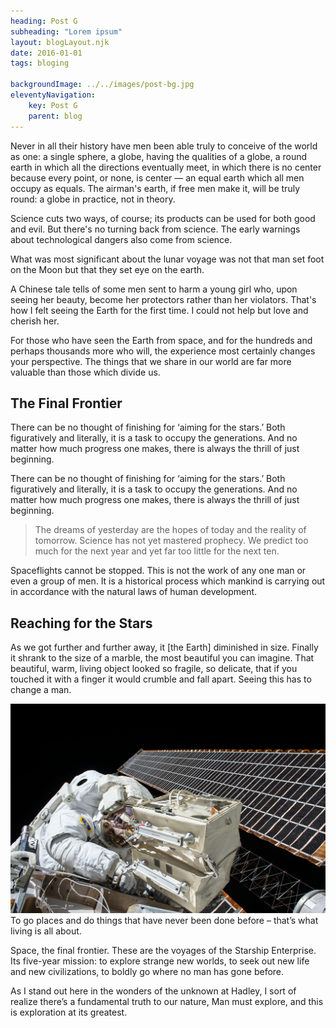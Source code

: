 ```yaml
---
heading: Post G
subheading: "Lorem ipsum"
layout: blogLayout.njk
date: 2016-01-01
tags: bloging

backgroundImage: ../../images/post-bg.jpg
eleventyNavigation:
    key: Post G
    parent: blog
---
```

<p>Never in all their history have men been able truly to conceive of the world as one: a single sphere, a globe, having the qualities of a globe, a round earth in which all the directions eventually meet, in which there is no center because every point, or none, is center — an equal earth which all men occupy as equals. The airman's earth, if free men make it, will be truly round: a globe in practice, not in theory.</p>
<p>Science cuts two ways, of course; its products can be used for both good and evil. But there's no turning back from science. The early warnings about technological dangers also come from science.</p>
<p>What was most significant about the lunar voyage was not that man set foot on the Moon but that they set eye on the earth.</p>
<p>A Chinese tale tells of some men sent to harm a young girl who, upon seeing her beauty, become her protectors rather than her violators. That's how I felt seeing the Earth for the first time. I could not help but love and cherish her.</p>
<p>For those who have seen the Earth from space, and for the hundreds and perhaps thousands more who will, the experience most certainly changes your perspective. The things that we share in our world are far more valuable than those which divide us.</p>
<h2 class="section-heading">The Final Frontier</h2>
<p>There can be no thought of finishing for ‘aiming for the stars.’ Both figuratively and literally, it is a task to occupy the generations. And no matter how much progress one makes, there is always the thrill of just beginning.</p>
<p>There can be no thought of finishing for ‘aiming for the stars.’ Both figuratively and literally, it is a task to occupy the generations. And no matter how much progress one makes, there is always the thrill of just beginning.</p>
<blockquote class="blockquote">The dreams of yesterday are the hopes of today and the reality of tomorrow. Science has not yet mastered prophecy. We predict too much for the next year and yet far too little for the next ten.</blockquote>
<p>Spaceflights cannot be stopped. This is not the work of any one man or even a group of men. It is a historical process which mankind is carrying out in accordance with the natural laws of human development.</p>
<h2 class="section-heading">Reaching for the Stars</h2>
<p>As we got further and further away, it [the Earth] diminished in size. Finally it shrank to the size of a marble, the most beautiful you can imagine. That beautiful, warm, living object looked so fragile, so delicate, that if you touched it with a finger it would crumble and fall apart. Seeing this has to change a man.</p>
<a href="#!"><img class="img-fluid" src="images/post-bg.jpg" alt="..." /></a>
<span class="caption text-muted">To go places and do things that have never been done before – that’s what living is all about.</span>
<p>Space, the final frontier. These are the voyages of the Starship Enterprise. Its five-year mission: to explore strange new worlds, to seek out new life and new civilizations, to boldly go where no man has gone before.</p>
<p>As I stand out here in the wonders of the unknown at Hadley, I sort of realize there’s a fundamental truth to our nature, Man must explore, and this is exploration at its greatest.</p>
